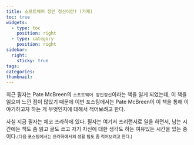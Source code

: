 ```yaml
---
title: 소프트웨어 장인 정신이란? (가제)
toc: true
widgets:
  - type: toc
    position: right
  - type: category
    position: right
sidebar:
  right:
    sticky: true
tags:
categories:
thumbnail:
---
```


최근 필자는 Pate McBreen의 `소프트웨어 장인정신`이라는 책을 일게 되었는데, 이 책을 읽으며 느낀 점이 많았기 때문에 이번 포스팅에서는 Pate McBreen이 이 책을 통해 이야기하고자 하는 게 무엇인지에 대해서 적어보려고 한다.
<!-- more -->

사실 지금 필자는 체코 프라하에 있다. 필자는 여기서 프리랜서로 일을 하면서, 남는 시간에는 책도 좀 읽고 글도 쓰고 자기 자신에 대한 생각도 하는 여유있는 시간을 있는 중이다.<small>(다음 포스팅에서는 프라하에서의 생활 팁도 좀 적어보려고 한다.)</small>


